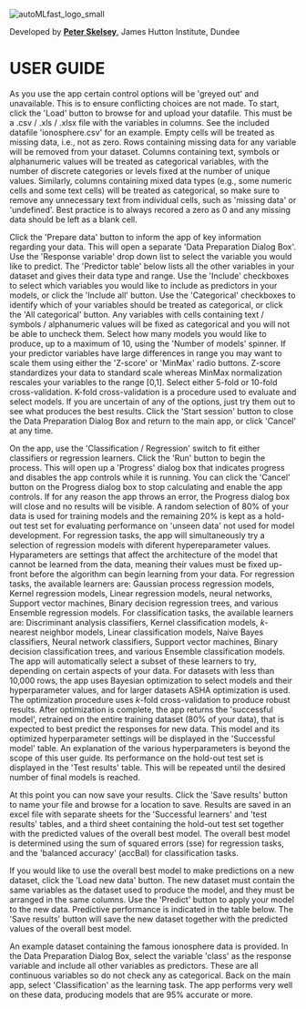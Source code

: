 ![autoMLfast_logo_small](https://user-images.githubusercontent.com/32124230/160170864-de75e2b0-b587-425a-92c2-779460be097b.png)
  
Developed by [**Peter Skelsey**](mailto:peter.skelsey@hutton.ac.uk?subject=findOUT), James Hutton Institute, Dundee

# USER GUIDE

As you use the app certain control options will be 'greyed out' and unavailable. This is to ensure conflicting choices are not made. To start, click the 'Load' button to browse for and upload your datafile. This must be a .csv / .xls / .xlsx file with the variables in columns. See the included datafile 'ionosphere.csv' for an example. Empty cells will be treated as missing data, i.e., not as zero. Rows containing missing data for any variable will be removed from your dataset. Columns containing text, symbols or alphanumeric values will be treated as categorical variables, with the number of discrete categories or levels fixed at the number of unique values. Similarly, columns containing mixed data types (e.g., some numeric cells and some text cells) will be treated as categorical, so make sure to remove any unnecessary text from individual cells, such as 'missing data' or 'undefined'. Best practice is to always recored a zero as 0 and any missing data should be left as a blank cell. 

Click the 'Prepare data' button to inform the app of key information regarding your data. This will open a separate 'Data Preparation Dialog Box'. Use the 'Response variable' drop down list to select the variable you would like to predict. The 'Predictor table' below lists all the other variables in your dataset and gives their data type and range. Use the 'Include' checkboxes to select which variables you would like to include as predictors in your models, or click the 'Include all' button. Use the 'Categorical' checkboxes to identify which of your variables should be treated as categorical, or click the 'All categorical' button. Any variables with cells containing text / symbols / alphanumeric values will be fixed as categorical and you will not be able to uncheck them. Select how many models you would like to produce, up to a maximum of 10, using the 'Number of models' spinner. If your predictor variables have large differences in range you may want to scale them using either the 'Z-score' or 'MinMax' radio buttons. Z-score standardizes your data to standard scale whereas MinMax normalization rescales your variables to the range [0,1]. Select either 5-fold or 10-fold cross-validation. K-fold cross-validation is a procedure used to evaluate and select models. If you are uncertain of any of the options, just try them out to see what produces the best results. Click the 'Start session' button to close the Data Preparation Dialog Box and return to the main app, or click 'Cancel' at any time.

On the app, use the 'Classification / Regression' switch to fit either classifiers or regression learners. Click the 'Run' button to begin the process. This will open up a 'Progress' dialog box that indicates progress and disables the app controls while it is running. You can click the 'Cancel' button on the Progress dialog box to stop calculating and enable the app controls. If for any reason the app throws an error, the Progress dialog box will close and no results will be visible. A random selection of 80% of your data is used for training models and the remaining 20% is kept as a hold-out test set for evaluating performance on 'unseen data' not used for model development. For regression tasks, the app will simultaneously try a selection of regression models with diferent hypereparameter values. Hyparameters are settings that affect the architecture of the model that cannot be learned from the data, meaning their values must be fixed up-front before the algorithm can begin learning from your data. For regression tasks, the available learners are: Gaussian process regression models, Kernel regression models, Linear regression models, neural networks, Support vector machines, Binary decision regression trees, and various Ensemble regression models. For classification tasks, the available learners are: Discriminant analysis classifiers, Kernel classification models, *k*-nearest neighbor models, Linear classification models, Naive Bayes classifiers, Neural network classifiers, Support vector machines, Binary decision classification trees, and various Ensemble classification models. The app will automatically select a subset of these learners to try, depending on certain aspects of your data. For datasets with less than 10,000 rows, the app uses Bayesian optimization to select models and their hyperparameter values, and for larger datasets ASHA optimization is used. The optimization procedure uses *k*-fold cross-validation to produce robust results. After optimization is complete, the app returns the 'successful model', retrained on the entire training dataset (80% of your data), that is expected to best predict the responses for new data. This model and its optimized hyperparameter settings will be displayed in the 'Successful model' table. An explanation of the various hyperparameters is beyond the scope of this user guide. Its performance on the hold-out test set is displayed in the 'Test results' table. This will be repeated until the desired number of final models is reached.  

At this point you can now save your results. Click the 'Save results' button to name your file and browse for a location to save. Results are saved in an excel file with separate sheets for the 'Successful learners' and 'test results' tables, and a third sheet containing the hold-out test set together with the predicted values of the overall best model. The overall best model is determined using the sum of squared errors (sse) for regression tasks, and the 'balanced accuracy' (accBal) for classification tasks. 

If you would like to use the overall best model to make predictions on a new dataset, click the 'Load new data' button. The new dataset must contain the same variables as the dataset used to produce the model, and they must be arranged in the same columns. Use the 'Predict' button to apply your model to the new data. Predictive performance is indicated in the table below. The 'Save results' button will save the new dataset together with the predicted values of the overall best model. 

An example dataset containing the famous ionosphere data is provided. In the Data Preparation Dialog Box, select the variable 'class' as the response variable and include all other variables as predictors. These are all continuous variables so do not check any as categorical. Back on the main app, select 'Classification' as the learning task. The app performs very well on these data, producing models that are 95% accurate or more.
